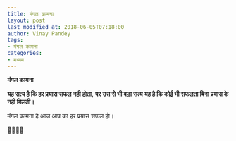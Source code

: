 ```yaml
---
title: मंगल कामना
layout: post
last_modified_at: 2018-06-05T07:18:00
author: Vinay Pandey
tags:
- मंगल कामना
categories:
- मध्यम
---
```

**मंगल कामना**

**यह सत्य है कि हर प्रयास सफल नही होता,**
**पर उस से भी बड़ा सत्य यह है कि कोई भी सफलता बिना प्रयास के नही मिलती।**

मंगल कामना है आज आप का हर प्रयास सफल हो। 

🙏🌷🌷🙏


